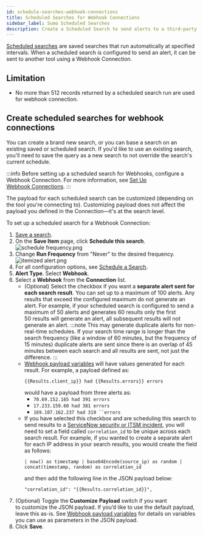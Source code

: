 ```yaml
---
id: schedule-searches-webhook-connections
title: Scheduled Searches for Webhook Connections
sidebar_label: Sumo Scheduled Searches
description: Create a Scheduled Search to send alerts to a third-party tool via Webhook Connections.
---
```


[Scheduled searches](/docs/alerts/scheduled-searches) are saved searches that run automatically at specified intervals. When a scheduled search is configured to send an alert, it can be sent to another tool using a Webhook Connection.

## Limitation

- No more than 512 records returned by a scheduled search run are used for webhook connection.

## Create scheduled searches for webhook connections

You can create a brand new search, or you can base a search on an existing saved or scheduled search. If you'd like to use an existing search, you'll need to save the query as a new search to not override the search's current schedule.

:::info
Before setting up a scheduled search for Webhooks, configure a Webhook Connection. For more information, see [Set Up Webhook Connections](set-up-webhook-connections.md).
:::

The payload for each scheduled search can be customized (depending on the tool you're connecting to). Customizing payload does not affect the payload you defined in the Connection—it's at the search level.

To set up a scheduled search for a Webhook Connection:

1. [Save a search](/docs/search/get-started-with-search/search-basics/save-search). 
1. On the **Save Item** page, click **Schedule this search**.<br/> ![schedule frequency.png](/img/connection-and-integration/schedule-frequency.png)
1. Change **Run Frequency** from "Never" to the desired frequency.<br/> ![itemized alert.png](/img/connection-and-integration/itemized-alert.png)
1. For all configuration options, see [Schedule a Search](/docs/alerts/scheduled-searches). 
1. **Alert Type**. Select **Webhook**.
1. Select a **Webhook** from the **Connection** list.
   * (Optional) Select the checkbox if you want a **separate alert sent for each search result**. You can set up to a maximum of 100 alerts. Any results that exceed the configured maximum do not generate an alert. For example, if your scheduled search is configured to send a maximum of 50 alerts and generates 60 results only the first 50 results will generate an alert, all subsequent results will not generate an alert.
    :::note
    This may generate duplicate alerts for non-real-time schedules. If your search time range is longer than the search frequency (like a window of 60 minutes, but the frequency of 15 minutes) duplicate alerts are sent since there is an overlap of 45 minutes between each search and all results are sent, not just the difference.
    :::
   * [Webhook payload variables](set-up-webhook-connections.md) will have values generated for each result. For example, a payload defined as:
        ```
        {{Results.client_ip}} had {{Results.errors}} errors
        ```
        would have a payload from three alerts as:
        * `70.69.152.165 had 391 errors`
        * `17.233.159.60 had 381 errors`
        * `169.107.162.237 had 319 ``errors`
   * If you have selected this checkbox and are scheduling this search to send results to a [ServiceNow security or ITSM incident](/docs/alerts/webhook-connections/servicenow/set-up-security-incident-webhook), you will need to set a field called `correlation_id` to be unique across each search result. For example, if you wanted to create a separate alert for each IP address in your search results, you would create the field as follows: 
        ```
        | now() as timestamp | base64Encode(source_ip) as random | concat(timestamp, random) as correlation_id
        ```
        and then add the following line in the JSON payload below:  
        ```
        "correlation_id": "{{Results.correlation_id}}",
        ```
1. (Optional) Toggle the **Customize** **Payload** switch if you want to customize the JSON payload. If you’d like to use the default payload, leave this as-is. See [Webhook payload variables](set-up-webhook-connections.md) for details on variables you can use as parameters in the JSON payload. 
1. Click **Save**.
